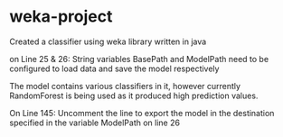 # weka-project
Created a classifier using weka library written in java


on Line 25 & 26: String variables BasePath and ModelPath need to be configured to load data and save the model respectively

The model contains various classifiers in it, however currently RandomForest is being used as it produced high prediction values. 

On Line 145: Uncomment the line to export the model in the destination specified in the variable ModelPath on line 26
